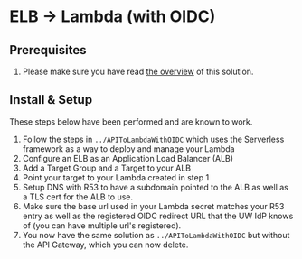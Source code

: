 # ELB -> Lambda (with OIDC)

## Prerequisites

1. Please make sure you have read [the overview](../README.md) of this solution.

## Install & Setup

These steps below have been performed and are known to work.

1. Follow the steps in `../APIToLambdaWithOIDC` which uses the Serverless framework as a way to deploy and manage your Lambda
1. Configure an ELB as an Application Load Balancer (ALB)
1. Add a Target Group and a Target to your ALB
1. Point your target to your Lambda created in step 1
1. Setup DNS with R53 to have a subdomain pointed to the ALB as well as a TLS cert for the ALB to use.
1. Make sure the base url used in your Lambda secret matches your R53 entry as well as the registered OIDC redirect URL that the UW IdP knows of (you can have multiple url's registered).
1. You now have the same solution as  `../APIToLambdaWithOIDC` but without the API Gateway, which you can now delete.